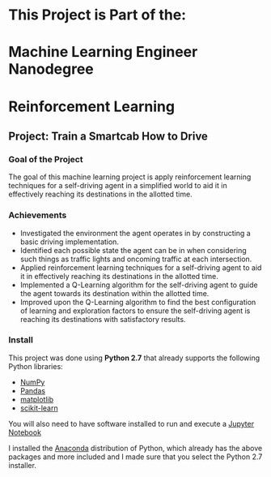 # This Project is Part of the:
# Machine Learning Engineer Nanodegree
# Reinforcement Learning
## Project: Train a Smartcab How to Drive

### Goal of the Project
The goal of this machine learning project is apply reinforcement learning techniques for a self-driving agent in a simplified world to aid it in effectively reaching its destinations in the allotted time.

### Achievements
- Investigated the environment the agent operates in by constructing a basic driving implementation.
- Identified each possible state the agent can be in when considering such things as traffic lights and oncoming traffic at each intersection.
- Applied reinforcement learning techniques for a self-driving agent to aid it in effectively reaching its destinations in the allotted time.
- Implemented a Q-Learning algorithm for the self-driving agent to guide the agent towards its destination within the allotted time.
- Improved upon the Q-Learning algorithm to find the best configuration of learning and exploration factors to ensure the self-driving agent is reaching its destinations with satisfactory results.



### Install

This project was done using **Python 2.7** that already supports the following Python libraries:

- [NumPy](http://www.numpy.org/)
- [Pandas](http://pandas.pydata.org/)
- [matplotlib](http://matplotlib.org/)
- [scikit-learn](http://scikit-learn.org/stable/)

You will also need to have software installed to run and execute a [Jupyter Notebook](http://ipython.org/notebook.html)

I installed the [Anaconda](http://continuum.io/downloads) distribution of Python, which already has the above packages and more included and I made sure that you select the Python 2.7 installer.
